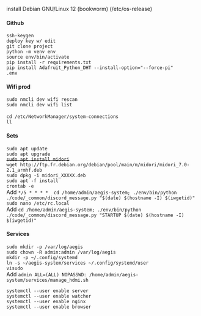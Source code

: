 install Debian GNU/Linux 12 (bookworm)  (/etc/os-release)

#### Github

`ssh-keygen`<br>
`deploy key w/ edit`<br>
`git clone project`<br>
`python -m venv env`<br>
`source env/bin/activate`<br>
`pip install -r requirements.txt`<br>
`pip install Adafruit_Python_DHT --install-option="--force-pi"`<br>
`.env`<br>

#### Wifi prod
`sudo nmcli dev wifi rescan`<br>
`sudo nmcli dev wifi list`<br>
<br>
`cd /etc/NetworkManager/system-connections`<br>
`ll`

#### Sets
`sudo apt update`<br>
`sudo apt upgrade`<br>
~~`sudo apt install midori`~~<br>
`wget http://ftp.fr.debian.org/debian/pool/main/m/midori/midori_7.0-2.1_armhf.deb`<br>
`sudo dpkg -i midori_XXXXX.deb`<br>
`sudo apt -f install`<br>
`crontab -e`<br>
Add `*/5 * * * *  cd /home/admin/aegis-system; ./env/bin/python ./code/_common/discord_message.py "$(date) $(hostname -I) $(iwgetid)"`<br>
`sudo nano /etc/rc.local`<br>
Add `cd /home/admin/aegis-system; ./env/bin/python ./code/_common/discord_message.py "STARTUP $(date) $(hostname -I) $(iwgetid)"`<br>


#### Services
`sudo mkdir -p /var/log/aegis`<br>
`sudo chown -R admin:admin /var/log/aegis`<br>
`mkdir -p ~/.config/systemd`<br>
`ln -s ~/aegis-system/services ~/.config/systemd/user`<br>
`visudo`<br>
Add `admin ALL=(ALL) NOPASSWD: /home/admin/aegis-system/services/manage_hdmi.sh`<br>

`systemctl --user enable server`<br>
`systemctl --user enable watcher`<br>
`systemctl --user enable nginx`<br>
`systemctl --user enable browser`<br>

